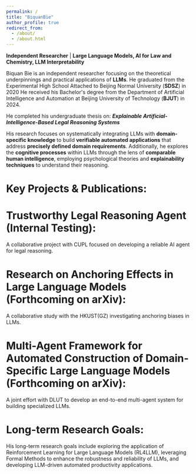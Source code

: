 ```yaml
---
permalink: /
title: "BiquanBie"
author_profile: true
redirect_from: 
  - /about/
  - /about.html
---
```

**Independent Researcher** | **Large Language Models, AI for Law and Chemistry, LLM Interpretability**

Biquan Bie is an independent researcher focusing on the theoretical underpinnings and practical applications of **LLMs**. 
He graduated from the Experimental High School Attached to Beijing Normal University (**SDSZ**) in 2020
He received his Bachelor's degree from the Department of Artificial Intelligence and Automation at Beijing University of Technology (**BJUT**) in 2024.

He completed his undergraduate thesis on: ***Explainable Artificial-Intelligence-Based Legal Reasoning Systems***

His research focuses on systematically integrating LLMs with **domain-specific knowledge** to build **verifiable automated applications** that address **precisely defined domain requirements**. Additionally, he explores the **cognitive processes** within LLMs through the lens of **comparable human intelligence**, employing psychological theories and **explainability techniques** to understand their reasoning.


**Key Projects & Publications:**
=====
Trustworthy Legal Reasoning Agent (Internal Testing): 
=====
A collaborative project with CUPL focused on developing a reliable AI agent for legal reasoning.

Research on Anchoring Effects in Large Language Models (Forthcoming on arXiv):
=====
A collaborative study with the HKUST(GZ) investigating anchoring biases in LLMs.

Multi-Agent Framework for Automated Construction of Domain-Specific Large Language Models (Forthcoming on arXiv):
====
A joint effort with DLUT to develop an end-to-end multi-agent system for building specialized LLMs.

Long-term Research Goals:
====
His long-term research goals include exploring the application of Reinforcement Learning for Large Language Models (RL4LLM), leveraging Formal Methods to enhance the robustness and reliability of LLMs, and developing LLM-driven automated productivity applications.
